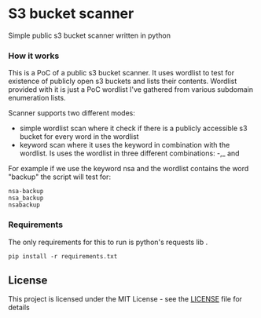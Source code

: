 # S3 bucket scanner

Simple public s3 bucket scanner written in python


### How it works

This is a PoC of a public s3 bucket scanner. It uses wordlist to test for existence of publicly open s3 buckets and lists their contents. Wordlist provided with it is just a PoC wordlist I've gathered from various subdomain enumeration lists.

Scanner supports two different modes: 
- simple wordlist scan where it check if there is a publicly accessible s3 bucket for every word in the wordlist
- keyword scan where it uses the keyword in combination with the wordlist. Is uses the wordlist in three different combinations: <keyword>-<wordlist>,<keyword>_<wordlist> and <keyword><wordlist>

For example if we use the keyword nsa and the wordlist contains the word "backup" the script will test for:

```
nsa-backup
nsa_backup
nsabackup

```

### Requirements 

The only requirements for this to run is python's requests lib . 

```
pip install -r requirements.txt
```

## License

This project is licensed under the MIT License - see the [LICENSE](LICENSE) file for details

